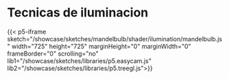 
# Tecnicas de iluminacion

<script>
    function disableScroll(canvas){
        canvas.onwheel = function(event){
            event.preventDefault();
        };

        canvas.onmousewheel = function(event){
            event.preventDefault();
        };
    }

    function getControlPanel(){
        return document.getElementsByClassName("control-container")[0];
    }
</script>

<link rel="stylesheet" type="text/css" href="/showcase/styles/mandelbulb.css" />

<div class="control-container"></div>

{{< p5-iframe sketch="/showcase/sketches/mandelbulb/shader/ilumination/mandelbulb.js" width="725" height="725" marginHeight="0" marginWidth="0" frameBorder="0" scrolling="no" lib1="/showcase/sketches/libraries/p5.easycam.js" lib2="/showcase/sketches/libraries/p5.treegl.js">}}

